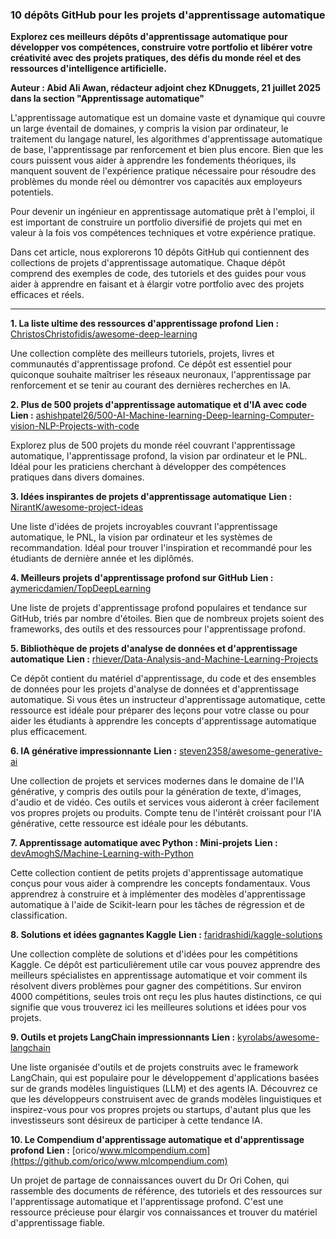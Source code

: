 ### 10 dépôts GitHub pour les projets d'apprentissage automatique

**Explorez ces meilleurs dépôts d'apprentissage automatique pour développer vos compétences, construire votre portfolio et libérer votre créativité avec des projets pratiques, des défis du monde réel et des ressources d'intelligence artificielle.**

**Auteur : Abid Ali Awan, rédacteur adjoint chez KDnuggets, 21 juillet 2025 dans la section "Apprentissage automatique"**

L'apprentissage automatique est un domaine vaste et dynamique qui couvre un large éventail de domaines, y compris la vision par ordinateur, le traitement du langage naturel, les algorithmes d'apprentissage automatique de base, l'apprentissage par renforcement et bien plus encore. Bien que les cours puissent vous aider à apprendre les fondements théoriques, ils manquent souvent de l'expérience pratique nécessaire pour résoudre des problèmes du monde réel ou démontrer vos capacités aux employeurs potentiels.

Pour devenir un ingénieur en apprentissage automatique prêt à l'emploi, il est important de construire un portfolio diversifié de projets qui met en valeur à la fois vos compétences techniques et votre expérience pratique.

Dans cet article, nous explorerons 10 dépôts GitHub qui contiennent des collections de projets d'apprentissage automatique. Chaque dépôt comprend des exemples de code, des tutoriels et des guides pour vous aider à apprendre en faisant et à élargir votre portfolio avec des projets efficaces et réels.

---

**1. La liste ultime des ressources d'apprentissage profond**
**Lien :** [ChristosChristofidis/awesome-deep-learning](https://github.com/ChristosChristofidis/awesome-deep-learning)

Une collection complète des meilleurs tutoriels, projets, livres et communautés d'apprentissage profond. Ce dépôt est essentiel pour quiconque souhaite maîtriser les réseaux neuronaux, l'apprentissage par renforcement et se tenir au courant des dernières recherches en IA.

**2. Plus de 500 projets d'apprentissage automatique et d'IA avec code**
**Lien :** [ashishpatel26/500-AI-Machine-learning-Deep-learning-Computer-vision-NLP-Projects-with-code](https://github.com/ashishpatel26/500-AI-Machine-learning-Deep-learning-Computer-vision-NLP-Projects-with-code)

Explorez plus de 500 projets du monde réel couvrant l'apprentissage automatique, l'apprentissage profond, la vision par ordinateur et le PNL. Idéal pour les praticiens cherchant à développer des compétences pratiques dans divers domaines.

**3. Idées inspirantes de projets d'apprentissage automatique**
**Lien :** [NirantK/awesome-project-ideas](https://github.com/NirantK/awesome-project-ideas)

Une liste d'idées de projets incroyables couvrant l'apprentissage automatique, le PNL, la vision par ordinateur et les systèmes de recommandation. Idéal pour trouver l'inspiration et recommandé pour les étudiants de dernière année et les diplômés.

**4. Meilleurs projets d'apprentissage profond sur GitHub**
**Lien :** [aymericdamien/TopDeepLearning](https://github.com/aymericdamien/TopDeepLearning)

Une liste de projets d'apprentissage profond populaires et tendance sur GitHub, triés par nombre d'étoiles. Bien que de nombreux projets soient des frameworks, des outils et des ressources pour l'apprentissage profond.

**5. Bibliothèque de projets d'analyse de données et d'apprentissage automatique**
**Lien :** [rhiever/Data-Analysis-and-Machine-Learning-Projects](https://github.com/rhiever/Data-Analysis-and-Machine-Learning-Projects)

Ce dépôt contient du matériel d'apprentissage, du code et des ensembles de données pour les projets d'analyse de données et d'apprentissage automatique. Si vous êtes un instructeur d'apprentissage automatique, cette ressource est idéale pour préparer des leçons pour votre classe ou pour aider les étudiants à apprendre les concepts d'apprentissage automatique plus efficacement.

**6. IA générative impressionnante**
**Lien :** [steven2358/awesome-generative-ai](https://github.com/steven2358/awesome-generative-ai)

Une collection de projets et services modernes dans le domaine de l'IA générative, y compris des outils pour la génération de texte, d'images, d'audio et de vidéo. Ces outils et services vous aideront à créer facilement vos propres projets ou produits. Compte tenu de l'intérêt croissant pour l'IA générative, cette ressource est idéale pour les débutants.

**7. Apprentissage automatique avec Python : Mini-projets**
**Lien :** [devAmoghS/Machine-Learning-with-Python](https://github.com/devAmoghS/Machine-Learning-with-Python)

Cette collection contient de petits projets d'apprentissage automatique conçus pour vous aider à comprendre les concepts fondamentaux. Vous apprendrez à construire et à implémenter des modèles d'apprentissage automatique à l'aide de Scikit-learn pour les tâches de régression et de classification.

**8. Solutions et idées gagnantes Kaggle**
**Lien :** [faridrashidi/kaggle-solutions](https://github.com/faridrashidi/kaggle-solutions)

Une collection complète de solutions et d'idées pour les compétitions Kaggle. Ce dépôt est particulièrement utile car vous pouvez apprendre des meilleurs spécialistes en apprentissage automatique et voir comment ils résolvent divers problèmes pour gagner des compétitions. Sur environ 4000 compétitions, seules trois ont reçu les plus hautes distinctions, ce qui signifie que vous trouverez ici les meilleures solutions et idées pour vos projets.

**9. Outils et projets LangChain impressionnants**
**Lien :** [kyrolabs/awesome-langchain](https://github.com/kyrolabs/awesome-langchain)

Une liste organisée d'outils et de projets construits avec le framework LangChain, qui est populaire pour le développement d'applications basées sur de grands modèles linguistiques (LLM) et des agents IA. Découvrez ce que les développeurs construisent avec de grands modèles linguistiques et inspirez-vous pour vos propres projets ou startups, d'autant plus que les investisseurs sont désireux de participer à cette tendance IA.

**10. Le Compendium d'apprentissage automatique et d'apprentissage profond**
**Lien :** [orico/www.mlcompendium.com](https://github.com/orico/www.mlcompendium.com)

Un projet de partage de connaissances ouvert du Dr Ori Cohen, qui rassemble des documents de référence, des tutoriels et des ressources sur l'apprentissage automatique et l'apprentissage profond. C'est une ressource précieuse pour élargir vos connaissances et trouver du matériel d'apprentissage fiable.
